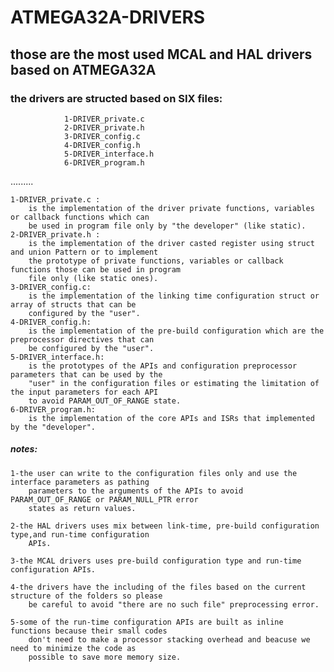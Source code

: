   # ATMEGA32A-DRIVERS
  ## those are the most used MCAL and HAL drivers based on ATMEGA32A
  ### the drivers are structed based on SIX files:
                1-DRIVER_private.c
                2-DRIVER_private.h
                3-DRIVER_config.c
                4-DRIVER_config.h
                5-DRIVER_interface.h
                6-DRIVER_program.h
.........

    1-DRIVER_private.c :
        is the implementation of the driver private functions, variables or callback functions which can 
        be used in program file only by "the developer" (like static).
    2-DRIVER_private.h :
        is the implementation of the driver casted register using struct and union Pattern or to implement 
        the prototype of private functions, variables or callback functions those can be used in program 
        file only (like static ones).
    3-DRIVER_config.c:
        is the implementation of the linking time configuration struct or array of structs that can be 
        configured by the "user".
    4-DRIVER_config.h:
        is the implementation of the pre-build configuration which are the preprocessor directives that can
        be configured by the "user".
    5-DRIVER_interface.h:
        is the prototypes of the APIs and configuration preprocessor parameters that can be used by the 
        "user" in the configuration files or estimating the limitation of the input parameters for each API
        to avoid PARAM_OUT_OF_RANGE state.
    6-DRIVER_program.h:
        is the implementation of the core APIs and ISRs that implemented by the "developer".


##### notes:
 
    1-the user can write to the configuration files only and use the interface parameters as pathing 
        parameters to the arguments of the APIs to avoid PARAM_OUT_OF_RANGE or PARAM_NULL_PTR error 
        states as return values.
    
    2-the HAL drivers uses mix between link-time, pre-build configuration type,and run-time configuration 
        APIs. 
    
    3-the MCAL drivers uses pre-build configuration type and run-time configuration APIs.  
    
    4-the drivers have the including of the files based on the current structure of the folders so please 
        be careful to avoid "there are no such file" preprocessing error.
        
    5-some of the run-time configuration APIs are built as inline functions because their small codes 
        don't need to make a processor stacking overhead and beacuse we need to minimize the code as 
        possible to save more memory size.
                         
